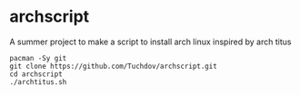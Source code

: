 # archscript
A summer project to make a script to install arch linux inspired by arch titus


`pacman -Sy git` <br>
`git clone https://github.com/Tuchdov/archscript.git` <br>
`cd archscript` <br>
`./archtitus.sh`
